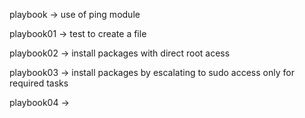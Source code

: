 playbook	-> use of ping module

playbook01	-> test to create a file

playbook02	-> install packages with direct root acess

playbook03	-> install packages by escalating to sudo access only for
		   required tasks

playbook04	->
